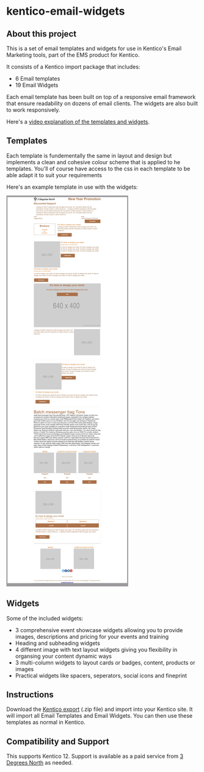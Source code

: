 # kentico-email-widgets
## About this project
This is a set of email templates and widgets for use in Kentico's Email Marketing tools, part of the EMS product for Kentico.

It consists of a Kentico import package that includes:
- 6 Email templates
- 19 Email Widgets

Each email template has been built on top of a responsive email framework that ensure readability on dozens of email clients. The widgets are also built to work responsively.

Here's a [video explanation of the templates and widgets](https://tdncloud.s3.amazonaws.com/Media/EmailWidgets.mp4).

## Templates
Each template is fundementally the same in layout and design but implements a clean and cohesive colour scheme that is applied to he templates. You'll of course have access to the css in each template to be able adapt it to suit your requirements

Here's an example template in use with the widgets:

![Screenshot of rendered email](https://github.com/3dn-services/kentico-email-widgets/blob/master/samples/outlook16.jpg)


## Widgets
Some of the included widgets:
- 3 comprehensive event showcase widgets allowing you to provide images, descriptions and pricing for your events and training
- Heading and subheading widgets
- 4 different image with text layout widgets giving you flexibility in organsing your content dynamic ways
- 3 multi-column widgets to layout cards or badges, content, products or images
- Practical widgets like spacers, seperators, social icons and fineprint

## Instructions
Download the [Kentico export](package/export_20200408_1048.zip) (.zip file) and import into your Kentico site.  It will import all Email Templates and Email Widgets.  You can then use these templates as normal in Kentico.

## Compatibility and Support
This supports Kentico 12.  Support is available as a paid service from [3 Degrees North](https://3degreesnorth.com.au/Get-In-Touch) as needed.


